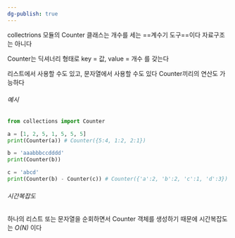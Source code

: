 ```yaml
---
dg-publish: true
---
```

collectrions 모듈의 Counter 클래스는 개수를 세는 ==계수기 도구==이다
자료구조는 아니다

Counter는 딕셔너리 형태로 key = 값, value = 개수 를 갖는다

리스트에서 사용할 수도 있고, 문자열에서 사용할 수도 있다
Counter끼리의 연산도 가능하다
###### 예시
```python
from collections import Counter

a = [1, 2, 5, 1, 5, 5, 5]
print(Counter(a)) # Counter({5:4, 1:2, 2:1})

b = 'aaabbbccdddd'
print(Counter(b)) 

c = 'abcd'
print(Counter(b) - Counter(c)) # Counter({'a':2, 'b':2, 'c':1, 'd':3})
```

###### 시간복잡도
하나의 리스트 또는 문자열을 순회하면서 Counter 객체를 생성하기 때문에 시간복잡도는 *O(N)* 이다